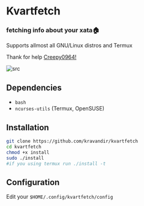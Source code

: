 # Kvartfetch
### fetching info about your xata🏠

Supports allmost all GNU/Linux distros and Termux

Thank for help [Creepy0964!](https://github.com/Creepy0964)

![src](https://media.discordapp.net/attachments/958804013430763520/959185296325500989/fetch.png )

## Dependencies
- `bash`
- `ncurses-utils` (Termux, OpenSUSE)

## Installation
```zsh
git clone https://github.com/kravandir/kvartfetch
cd kvartfetch
chmod +x install
sudo ./install
#if you using termux run ./install -t
```
## Configuration
Edit your ``$HOME/.config/kvartfetch/config ``
